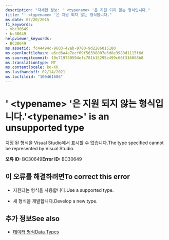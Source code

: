 ```yaml
---
description: "자세한 정보: ' <typename> '은 지원 되지 않는 형식입니다."
title: "' <typename> '은 지원 되지 않는 형식입니다."
ms.date: 07/20/2015
f1_keywords:
- vbc30649
- bc30649
helpviewer_keywords:
- BC30649
ms.assetid: fc44494c-9603-42ab-9780-9d2286015180
ms.openlocfilehash: a6cd6a4e7ecf69f56398007e6d8e3988d1115f6d
ms.sourcegitcommit: 10e719780594efc781b15295e499c66f316068b8
ms.translationtype: MT
ms.contentlocale: ko-KR
ms.lasthandoff: 02/14/2021
ms.locfileid: "100461686"
---
```

# <a name="typename-is-an-unsupported-type"></a><span data-ttu-id="a193e-103">' \<typename> '은 지원 되지 않는 형식입니다.</span><span class="sxs-lookup"><span data-stu-id="a193e-103">'\<typename>' is an unsupported type</span></span>

<span data-ttu-id="a193e-104">지정 된 형식을 Visual Studio에서 표시할 수 없습니다.</span><span class="sxs-lookup"><span data-stu-id="a193e-104">The type specified cannot be represented by Visual Studio.</span></span>  
  
 <span data-ttu-id="a193e-105">**오류 ID:** BC30649</span><span class="sxs-lookup"><span data-stu-id="a193e-105">**Error ID:** BC30649</span></span>  
  
## <a name="to-correct-this-error"></a><span data-ttu-id="a193e-106">이 오류를 해결하려면</span><span class="sxs-lookup"><span data-stu-id="a193e-106">To correct this error</span></span>  
  
- <span data-ttu-id="a193e-107">지원되는 형식을 사용합니다.</span><span class="sxs-lookup"><span data-stu-id="a193e-107">Use a supported type.</span></span>  
  
- <span data-ttu-id="a193e-108">새 형식을 개발합니다.</span><span class="sxs-lookup"><span data-stu-id="a193e-108">Develop a new type.</span></span>  
  
## <a name="see-also"></a><span data-ttu-id="a193e-109">추가 정보</span><span class="sxs-lookup"><span data-stu-id="a193e-109">See also</span></span>

- [<span data-ttu-id="a193e-110">데이터 형식</span><span class="sxs-lookup"><span data-stu-id="a193e-110">Data Types</span></span>](../language-reference/data-types/index.md)
